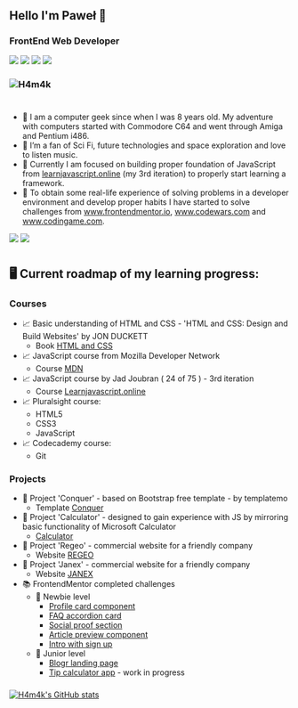 # 
## Hello I'm Paweł 👋
### FrontEnd Web Developer 
![](https://img.shields.io/badge/Code-HTML5-informational?style=flat&logo=<LOGO_NAME>&logoColor=white&color=2bbc8a)
![](https://img.shields.io/badge/Code-CSS3-informational?style=flat&logo=<LOGO_NAME>&logoColor=white&color=2bbc8a)
![](https://img.shields.io/badge/Code-JavaScript-informational?style=flat&logo=<LOGO_NAME>&logoColor=white&color=2bbc8a)
![](https://img.shields.io/badge/Code-GIT-informational?style=flat&logo=<LOGO_NAME>&logoColor=white&color=2bbc8a)
### [](https://www.codewars.com/users/H4m4k) ![H4m4k](https://www.codewars.com/users/H4m4k/badges/small)
#





- 🧑 I am a computer geek since when I was 8 years old. My adventure with computers started with Commodore C64 and went through Amiga and Pentium i486.
- 👀 I’m a fan of Sci Fi, future technologies and space exploration and love to listen music. 
- 🌱 Currently I am focused on building proper foundation of JavaScript from [learnjavascript.online](https://learnjavascript.online/)  (my 3rd iteration) to properly start learning a framework.
- 🤯  To obtain some real-life experience of solving problems in a developer environment and develop proper habits I have started to solve challenges from www.frontendmentor.io, www.codewars.com and www.codingame.com.

<a target="_blank"
href="https://www.linkedin.com/in/pawel--janik"><img
src="https://img.shields.io/badge/-LinkedIn-0077b5?style=for-the-badge&logo=LinkedIn&logoColor=white"></img></a>
<a target="_blank"
href="mailto:pawel.janik.1983@gmail.com"><img
src="https://img.shields.io/badge/-Gmail-D14836?style=for-the-badge&logo=Gmail&logoColor=white"></img></a>



#
## 🖥️ Current roadmap of my learning progress:
### Courses
+   📈 Basic understanding of HTML and CSS - 'HTML and CSS: Design and Build Websites' by JON DUCKETT
       - Book [HTML and CSS](https://www.amazon.com/HTML-CSS-Design-Build-Websites/dp/1118008189)
+   📈 JavaScript course from Mozilla Developer Network 
       - Course [MDN](https://developer.mozilla.org/en-US/docs/Web/JavaScript/Guide)
+   📈 JavaScript course by Jad Joubran ( 24 of 75 ) - 3rd iteration 
       - Course [Learnjavascript.online](https://learnjavascript.online/)
+   📈 Pluralsight course:
       -    HTML5
       -    CSS3
       -    JavaScript
+   📈 Codecademy course:
       -    Git
### Projects
+   📇 Project 'Conquer' - based on Bootstrap free template - by templatemo
     - Template [Conquer](https://www.free-css.com/free-css-templates/page196/conquer)
+   📇 Project 'Calculator' - designed to gain experience with JS by mirroring basic functionality of Microsoft Calculator
     - [Calculator](https://calculator-object.vercel.app/)
+   📇 Project 'Regeo' - commercial website for a friendly company 
     - Website [REGEO](http://www.regeo.pl)
+   📇 Project 'Janex' - commercial website for a friendly company 
     - Website [JANEX](https://janex.vercel.app/)
+  📚 FrontendMentor completed challenges 
     - 📗   Newbie level
          -    [Profile card component](https://profile-card-two-psi.vercel.app/)    
          -    [FAQ accordion card](https://faq-accordion-card-snowy-chi.vercel.app/)
          -    [Social proof section](https://social-proof-section-chi-two.vercel.app/)
          -    [Article preview component](https://article-preview-component-nine-plum.vercel.app/)
          -    [Intro with sign up](https://intro-with-sign-up.vercel.app/)
     - 📙   Junior level
          -    [Blogr landing page](https://blogr-landing-page-cyan.vercel.app/)
          -    [Tip calculator app](https://vercel.com/h4m4k/tip-calculator-app-main) - work in progress

###
[![H4m4k's GitHub stats](https://github-readme-stats.vercel.app/api?username=h4m4k&count_private=true&theme=vue-dark)](https://github.com/h4m4k/github-readme-stats)


<!---
H4m4k/H4m4k is a ✨ special ✨ repository because its `README.md` (this file) appears on your GitHub profile.
You can click the Preview link to take a https://www.codewars.com/dashboard
- look at your changes.
--->
